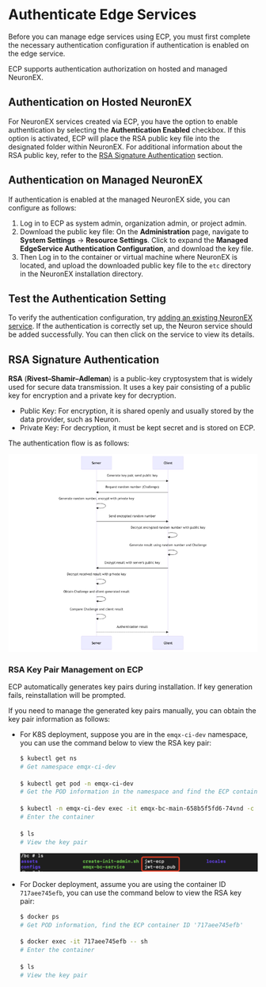 # Authenticate Edge Services

Before you can manage edge services using ECP, you must first complete the necessary authentication configuration if authentication is enabled on the edge service. 

ECP supports authentication authorization on hosted and managed NeuronEX.

## Authentication on Hosted NeuronEX

For NeuronEX services created via ECP, you have the option to enable authentication by selecting the **Authentication Enabled** checkbox. If this option is activated, ECP will place the RSA public key file into the designated folder within NeuronEX. For additional information about the RSA public key, refer to the [RSA Signature Authentication](#rsa-signature-authentication) section.

## Authentication on Managed NeuronEX

If authentication is enabled at the managed NeuronEX side, you can configure as follows: 

  1. Log in to ECP as system admin, organization admin, or project admin. 
  2. Download the public key file: On the **Administration** page, navigate to **System Settings** -> **Resource Settings**. Click to expand the **Managed EdgeService Authentication Configuration**, and download the key file.
 2. Then Log in to the container or virtual machine where NeuronEX is located, and upload the downloaded public key file to the `etc` directory in the NeuronEX installation directory. 

 <!--::: tip-->
 <!--关于 Neuron 认证的详情说明请参考 Neuron 帮助文档，[生成公私钥](https://neugates.io/docs/zh/latest/http-api/jwt.html#%E7%94%9F%E6%88%90%E5%85%AC%E7%A7%81%E9%92%A5) 感觉不需要这块信息-->

## Test the Authentication Setting

To verify the authentication configuration, try [adding an existing NeuronEX service](./batch_import.md#add-an-existing-edge-service). If the authentication is correctly set up, the Neuron service should be added successfully. You can then click on the service to view its details.


## RSA Signature Authentication

**RSA** (**Rivest–Shamir–Adleman**) is a public-key cryptosystem that is widely used for secure data transmission. It uses a key pair consisting of a public key for encryption and a private key for decryption. 

- Public Key: For encryption, it is shared openly and usually stored by the data provider, such as Neuron.
- Private Key: For decryption, it must be kept secret and is stored on ECP.

The authentication flow is as follows:

<img src="./_assets/authentication-flow.png" alt="Authentication-flow" style="zoom: 80%;" />

### RSA Key Pair Management on ECP

ECP automatically generates key pairs during installation. If key generation fails, reinstallation will be prompted.

If you need to manage the generated key pairs manually, you can obtain the key pair information as follows:

- For K8S deployment, suppose you are in the `emqx-ci-dev` namespace, you can use the command below to view the RSA key pair:

  ```bash
  $ kubectl get ns 
  # Get namespace emqx-ci-dev
  
  $ kubectl get pod -n emqx-ci-dev 
  # Get the POD information in the namespace and find the ECP container name
  
  $ kubectl -n emqx-ci-dev exec -it emqx-bc-main-658b5f5fd6-74vnd -c emqx-bc-main -- sh 
  # Enter the container
  
  $ ls 
  # View the key pair
  ```

  ![RSA](./_assets/RSA.png)

- For Docker deployment, assume you are using the container ID `717aee745efb`, you can use the command below to view the RSA key pair:

  ```bash
  $ docker ps 
  # Get POD information, find the ECP container ID '717aee745efb'
  
  $ docker exec -it 717aee745efb -- sh 
  # Enter the container
  
  $ ls 
  # View the key pair
  ```
